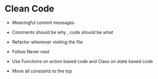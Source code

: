 # Clean Code

- Meaningful commit messages

- Comments should be why , code should be what

- Refactor whenever visiting the file

- Follow Never nest

- Use Functions on action based code and Class on state based code

- Move all constants to the top
